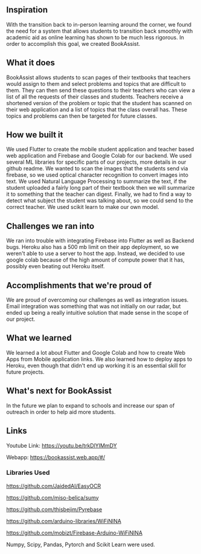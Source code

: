 ## Inspiration
With the transition back to in-person learning around the corner, we found the need for a system that allows students to transition back smoothly with academic aid as online learning has shown to be much less rigorous. In order to accomplish this goal, we created BookAssist.
## What it does
BookAssist allows students to scan pages of their textbooks that teachers would assign to them and select problems and topics that are difficult to them. They can then send these questions to their teachers who can view a list of all the requests of their classes and students. Teachers receive a shortened version of the problem or topic that the student has scanned on their web application and a list of topics that the class overall has. These topics and problems can then be targeted for future classes.
## How we built it
We used Flutter to create the mobile student application and teacher based web application and Firebase and Google Colab for our backend. We used several ML libraries for specific parts of our projects, more details in our github readme. We wanted to scan the images that the students send via firebase, so we used optical character recognition to convert images into text. We used Natural Language Processing to summarize the text, if the student uploaded a fairly long part of their textbook then we will summarize it to something that the teacher can digest. Finally, we had to find a way to detect what subject the student was talking about, so we could send to the correct teacher. We used scikit learn to make our own model.
## Challenges we ran into
We ran into trouble with integrating Firebase into Flutter as well as Backend bugs. Heroku also has a 500 mb limit on their app deployment, so we weren't able to use a server to host the app. Instead, we decided to use google colab because of the high amount of compute power that it has, possibly even beating out Heroku itself.
## Accomplishments that we're proud of
We are proud of overcoming our challenges as well as integration issues. Email integration was something that was not initially on our radar, but ended up being a really intuitive solution that made sense in the scope of our project.
## What we learned
We learned a lot about Flutter and Google Colab and how to create Web Apps from Mobile application links. We also learned how to deploy apps to Heroku, even though that didn't end up working it is an essential skill for future projects.
## What's next for BookAssist
In the future we plan to expand to schools and increase our span of outreach in order to help aid more students.

## Links
Youtube Link: <https://youtu.be/trkDlYIMmDY>

Webapp: <https://bookassist.web.app/#/>

### Libraries Used
<https://github.com/JaidedAI/EasyOCR>

<https://github.com/miso-belica/sumy>

<https://github.com/thisbejim/Pyrebase>

<https://github.com/arduino-libraries/WiFiNINA>

<https://github.com/mobizt/Firebase-Arduino-WiFiNINA>

Numpy, Scipy, Pandas, Pytorch and Scikit Learn were used.

